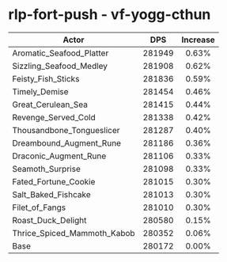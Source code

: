 # rlp-fort-push - vf-yogg-cthun
| Actor | DPS | Increase |
|---|:---:|:---:|
|Aromatic_Seafood_Platter|281949|0.63%|
|Sizzling_Seafood_Medley|281908|0.62%|
|Feisty_Fish_Sticks|281836|0.59%|
|Timely_Demise|281454|0.46%|
|Great_Cerulean_Sea|281415|0.44%|
|Revenge_Served_Cold|281338|0.42%|
|Thousandbone_Tongueslicer|281287|0.40%|
|Dreambound_Augment_Rune|281186|0.36%|
|Draconic_Augment_Rune|281106|0.33%|
|Seamoth_Surprise|281098|0.33%|
|Fated_Fortune_Cookie|281015|0.30%|
|Salt_Baked_Fishcake|281013|0.30%|
|Filet_of_Fangs|281010|0.30%|
|Roast_Duck_Delight|280580|0.15%|
|Thrice_Spiced_Mammoth_Kabob|280352|0.06%|
|Base|280172|0.00%|
